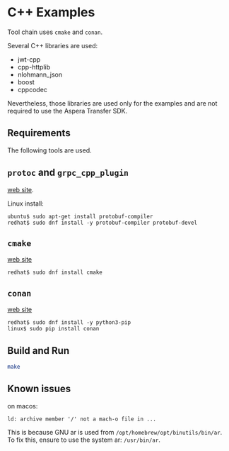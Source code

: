 # C++ Examples

Tool chain uses `cmake` and `conan`.

Several C++ libraries are used:

- jwt-cpp
- cpp-httplib
- nlohmann_json
- boost
- cppcodec

Nevertheless, those libraries are used only for the examples and are not required to use the Aspera Transfer SDK.

## Requirements

The following tools are used.

## `protoc` and `grpc_cpp_plugin`

[web site](https://grpc.io/docs/languages/cpp/quickstart/).

Linux install:

```console
ubuntu$ sudo apt-get install protobuf-compiler
redhat$ sudo dnf install -y protobuf-compiler protobuf-devel
```

## `cmake`

[web site](https://cmake.org/)

```console
redhat$ sudo dnf install cmake
```

## `conan`

[web site](https://conan.io/)

```console
redhat$ sudo dnf install -y python3-pip
linux$ sudo pip install conan
```

## Build and Run

```bash
make
```

## Known issues

on macos:

```text
ld: archive member '/' not a mach-o file in ...
```

This is because GNU ar is used from `/opt/homebrew/opt/binutils/bin/ar`.
To fix this, ensure to use the system ar: `/usr/bin/ar`.
